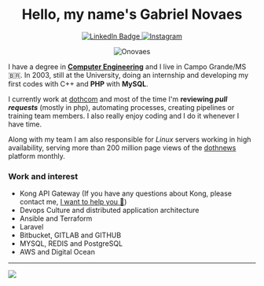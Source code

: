 <div id="badges" align="center">

<h1>Hello, my name's Gabriel Novaes</h1> 

<a href="https://www.linkedin.com/in/onovaes/">
    <img src="https://img.shields.io/badge/LinkedIn-blue?style=for-the-badge&logo=linkedin&logoColor=white" alt="LinkedIn Badge"/>
</a>

<a href="https://www.instagram.com/onovaes/">
    <img src="https://img.shields.io/badge/Instagram-E4405F?style=for-the-badge&logo=instagram&logoColor=white" alt="Instagram"/>
</a>

![Onovaes](https://github-readme-stats.vercel.app/api?username=onovaes&hide=contribs&count_private=true&show_icons=true&theme=tokyonight) 

</div>


I have a degree in **[Computer Engineering](https://blogdogabrielnovaes.files.wordpress.com/2021/04/diploma.pdf)** and I live in Campo Grande/MS :brazil:. In 2003, still at the University, doing an internship and developing my first codes with C++ and **PHP** with **MySQL**.

I currently work at [dothcom](https://www.dothcom.net) and most of the time I'm **reviewing *pull requests*** (mostly in php), automating processes, creating pipelines or training team members. I also really enjoy coding and I do it whenever I have time.

Along with my team I am also responsible for *Linux* servers working in high availability, serving more than 200 million page views of the [dothnews](https://www.dothnews.com.br) platform monthly.


### Work and interest

 - Kong API Gateway (If you have any questions about Kong, please contact me, [I want to help you :hugs:](https://www.facebook.com/groups/572729720804030))
 - Devops Culture and distributed application architecture
 - Ansible and Terraform
 - Laravel
 - Bitbucket, GITLAB and GITHUB
 - MYSQL, REDIS and PostgreSQL
 - AWS and Digital Ocean
 
---

![](https://komarev.com/ghpvc/?username=onovaes&color=green&style=for-the-badge)
